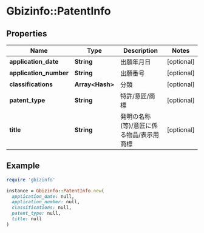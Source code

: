 # Gbizinfo::PatentInfo

## Properties

| Name | Type | Description | Notes |
| ---- | ---- | ----------- | ----- |
| **application_date** | **String** | 出願年月日 | [optional] |
| **application_number** | **String** | 出願番号 | [optional] |
| **classifications** | **Array&lt;Hash&gt;** | 分類 | [optional] |
| **patent_type** | **String** | 特許/意匠/商標 | [optional] |
| **title** | **String** | 発明の名称(等)/意匠に係る物品/表示用商標 | [optional] |

## Example

```ruby
require 'gbizinfo'

instance = Gbizinfo::PatentInfo.new(
  application_date: null,
  application_number: null,
  classifications: null,
  patent_type: null,
  title: null
)
```


